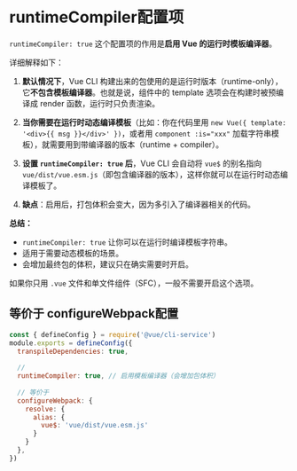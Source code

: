 # runtimeCompiler配置项

`runtimeCompiler: true` 这个配置项的作用是**启用 Vue 的运行时模板编译器**。

详细解释如下：

1. **默认情况下**，Vue CLI 构建出来的包使用的是运行时版本（runtime-only），它**不包含模板编译器**。也就是说，组件中的 template 选项会在构建时被预编译成 render 函数，运行时只负责渲染。

2. **当你需要在运行时动态编译模板**（比如：你在代码里用 `new Vue({ template: '<div>{{ msg }}</div>' })`，或者用 `component :is="xxx"` 加载字符串模板），就需要用到带编译器的版本（runtime + compiler）。

3. **设置 `runtimeCompiler: true` 后**，Vue CLI 会自动将 `vue$` 的别名指向 `vue/dist/vue.esm.js`（即包含编译器的版本），这样你就可以在运行时动态编译模板了。

4. **缺点**：启用后，打包体积会变大，因为多引入了编译器相关的代码。

**总结：**
- `runtimeCompiler: true` 让你可以在运行时编译模板字符串。
- 适用于需要动态模板的场景。
- 会增加最终包的体积，建议只在确实需要时开启。

如果你只用 `.vue` 文件和单文件组件（SFC），一般不需要开启这个选项。





## 等价于 configureWebpack配置

```javascript
const { defineConfig } = require('@vue/cli-service')
module.exports = defineConfig({
  transpileDependencies: true,
  
  // 
  runtimeCompiler: true, // 启用模板编译器（会增加包体积）
  
  // 等价于
  configureWebpack: {
    resolve: {
      alias: {
        vue$: 'vue/dist/vue.esm.js'
      }
    }
  },
})
```

